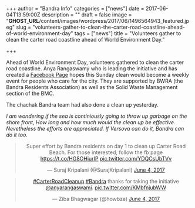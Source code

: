 +++
author = "Bandra Info"
categories = ["news"]
date = 2017-06-04T13:59:00Z
description = ""
draft = false
image = "__GHOST_URL__/content/images/wordpress/2017/06/1496564943_featured.jpeg"
slug = "volunteers-gather-to-clean-the-carter-road-coastline-ahead-of-world-environment-day"
tags = ["news"]
title = "Volunteers gather to clean the carter road coastline ahead of World Environment Day."

+++


<p dir="auto">Ahead of World Environment Day, volunteers gathered to clean the carter road coastline. Anya Rangaswamy who is leading the initiative and has created a <a href="httpss://www.facebook.com/pg/carterroadcleanup" target="_blank">Facebook Page</a> hopes this Sunday clean would become a weekly event for people who care for the city. They are supported by BWRA (the Bandra Residents Association) as well as the Solid Waste Management section of the BMC. </p>
<p dir="auto">The chachak Bandra team had also done a clean up yesterday. </p>
<p dir="auto"><em>I am wondering if the sea is continiously going to throw up garbage on the shore front, How long and how much would the clean up be effective. Nevetheless the efforts are appreciated. If Versova can do it, Bandra can do it too. </em></p>
<div class="video-container" style="clear: both; text-align: center;">
<blockquote class="twitter-tweet" data-width="550">
<p lang="en" dir="ltr">Super effort by Bandra residents on day 1 to clean up Carter Road Beach. For those interested, follow the fb page <a href="https://t.co/HG8OHiurIP">https://t.co/HG8OHiurIP</a> <a href="https://t.co/YDQCsUbTVv">pic.twitter.com/YDQCsUbTVv</a></p>
<p>&mdash; Suraj Kripalani (@SurajKripalani) <a href="https://twitter.com/SurajKripalani/status/871254324831289344?ref_src=twsrc%5Etfw">June 4, 2017</a></p></blockquote>
<p><script async src="https://platform.twitter.com/widgets.js" charset="utf-8"></script></div>
<div class="video-container" style="clear: both; text-align: center;">
<blockquote class="twitter-tweet" data-width="550">
<p lang="en" dir="ltr"><a href="https://twitter.com/hashtag/CarterRoadCleanup?src=hash&amp;ref_src=twsrc%5Etfw">#CarterRoadCleanup</a> <a href="https://twitter.com/hashtag/Bandra?src=hash&amp;ref_src=twsrc%5Etfw">#Bandra</a> thanks for taking the initiative <a href="https://twitter.com/anyarangaswami?ref_src=twsrc%5Etfw">@anyarangaswami</a>. <a href="https://t.co/KMbfnjubWW">pic.twitter.com/KMbfnjubWW</a></p>
<p>&mdash; Ziba Bhagwagar (@howbza) <a href="https://twitter.com/howbza/status/871271030840360960?ref_src=twsrc%5Etfw">June 4, 2017</a></p></blockquote>
<p><script async src="https://platform.twitter.com/widgets.js" charset="utf-8"></script></div>



